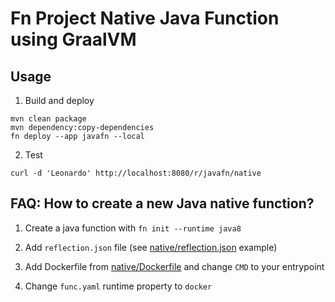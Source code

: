 # Fn Project Native Java Function using GraalVM

## Usage

1. Build and deploy

```
mvn clean package
mvn dependency:copy-dependencies
fn deploy --app javafn --local
```

2. Test

```
curl -d 'Leonardo' http://localhost:8080/r/javafn/native
```

## FAQ: How to create a new Java native function?

1. Create a java function with `fn init --runtime java8`

2. Add `reflection.json` file (see [native/reflection.json](native/reflection.json) example)

3. Add Dockerfile from [native/Dockerfile](native/Dockerfile) and change `CMD` to your entrypoint

4. Change `func.yaml` runtime property to `docker`